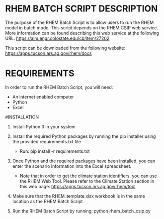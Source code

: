 
# RHEM BATCH SCRIPT DESCRIPTION

The purpose of the RHEM Batch Script is to allow users to run the RHEM model in batch mode.
This script depends on the RHEM CSIP web service.  More information can be found describing
this web service at the following URL: https://alm.engr.colostate.edu/cb/item/27202

This script can be downloaded from the following website: 
  https://apps.tucson.ars.ag.gov/rhem/docs


# REQUIREMENTS

In order to run the RHEM Batch Script, you will need:
 * An internet enabled computer
 * Python
 * Excel  

#INSTALLATION

 1) Install Python 3 in your system

 2) Install the required Python packages by running the pip installer using the 
    provided requirements.txt file

    * Run:   pip install -r requirements.txt

 3) Once Python and the required packages have been installed, you can enter the scenario
    information into the Excel spreadsheet.

    * Note that in order to get the climate station identifiers, you can use the RHEM Web Tool. 
      Please refer to the Climate Station section in this web page: https://apps.tucson.ars.ag.gov/rhem/tool

 4) Make sure that the RHEM_template.xlsx workbook is in the same location as the RHEM Batch Script

 5) Run the RHEM Batch Script by running:  python rhem_batch_csip.py
